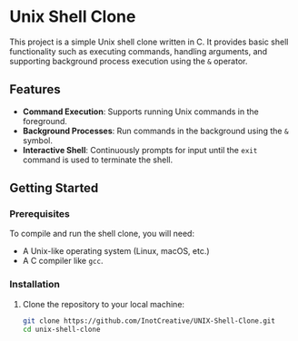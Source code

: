 # Unix Shell Clone

This project is a simple Unix shell clone written in C. It provides basic shell functionality such as executing commands, handling arguments, and supporting background process execution using the `&` operator.

## Features

- **Command Execution**: Supports running Unix commands in the foreground.
- **Background Processes**: Run commands in the background using the `&` symbol.
- **Interactive Shell**: Continuously prompts for input until the `exit` command is used to terminate the shell.

## Getting Started

### Prerequisites

To compile and run the shell clone, you will need:
- A Unix-like operating system (Linux, macOS, etc.)
- A C compiler like `gcc`.

### Installation

1. Clone the repository to your local machine:

   ```bash
   git clone https://github.com/InotCreative/UNIX-Shell-Clone.git
   cd unix-shell-clone
